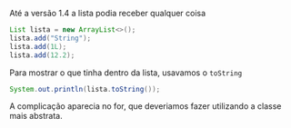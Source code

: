 

Até a versão 1.4 a lista podia receber qualquer coisa

```java
List lista = new ArrayList<>();
lista.add("String");
lista.add(1L);
lista.add(12.2);
```

Para mostrar o que tinha dentro da lista, usavamos o `toString`

```java
System.out.println(lista.toString());
```

A complicação aparecia no for, que deveriamos fazer utilizando a classe
mais abstrata.